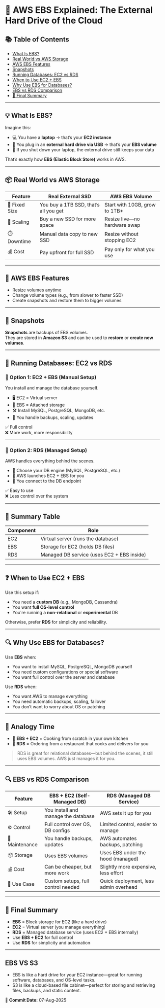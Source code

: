 # 💽 AWS EBS Explained: The External Hard Drive of the Cloud

## 📚 Table of Contents
- [What Is EBS?](#what-is-ebs)
- [Real World vs AWS Storage](#real-world-vs-aws-storage)
- [AWS EBS Features](#aws-ebs-features)
- [Snapshots](#snapshots)
- [Running Databases: EC2 vs RDS](#running-databases-ec2-vs-rds)
- [When to Use EC2 + EBS](#when-to-use-ec2--ebs)
- [Why Use EBS for Databases?](#why-use-ebs-for-databases)
- [EBS vs RDS Comparison](#ebs-vs-rds-comparison)
- [🧠 Final Summary](#-final-summary)

---

## 💡 What Is EBS?

Imagine this:

- 💻 You have a **laptop** → that’s your **EC2 instance**
- 🔌 You plug in an **external hard drive via USB** → that’s your **EBS volume**
- 📴 If you shut down your laptop, the external drive still keeps your data

That’s exactly how **EBS (Elastic Block Store)** works in AWS.

---

## 📦 Real World vs AWS Storage

| Feature        | Real External SSD                         | AWS EBS Volume                          |
|----------------|--------------------------------------------|-----------------------------------------|
| 📏 Fixed Size   | You buy a 1TB SSD, that’s all you get      | Start with 10GB, grow to 1TB+           |
| 🔄 Scaling      | Buy a new SSD for more space               | Resize live—no hardware swap            |
| ⏱️ Downtime     | Manual data copy to new SSD                | Resize without stopping EC2             |
| 💰 Cost         | Pay upfront for full SSD                   | Pay only for what you use               |

---

## 🔧 AWS EBS Features

- Resize volumes anytime
- Change volume types (e.g., from slower to faster SSD)
- Create snapshots and restore them to bigger volumes

---

## 📸 Snapshots

**Snapshots** are backups of EBS volumes.  
They are stored in **Amazon S3** and can be used to **restore** or **create new volumes**.

---

## 🧩 Running Databases: EC2 vs RDS

### 🔧 Option 1: EC2 + EBS (Manual Setup)

You install and manage the database yourself.

- 🖥️ EC2 = Virtual server
- 💽 EBS = Attached storage
- 🛠️ Install MySQL, PostgreSQL, MongoDB, etc.
- 🔄 You handle backups, scaling, updates

✅ Full control  
❌ More work, more responsibility

---

### 🤖 Option 2: RDS (Managed Setup)

AWS handles everything behind the scenes.

- 🧠 Choose your DB engine (MySQL, PostgreSQL, etc.)
- 🚀 AWS launches EC2 + EBS for you
- 🔗 You connect to the DB endpoint

✅ Easy to use  
❌ Less control over the system

---

## 🧠 Summary Table

| Component | Role                                      |
|-----------|-------------------------------------------|
| EC2       | Virtual server (runs the database)        |
| EBS       | Storage for EC2 (holds DB files)          |
| RDS       | Managed DB service (uses EC2 + EBS inside)|

---

## ❓ When to Use EC2 + EBS

Use this setup if:
- You need a **custom DB** (e.g., MongoDB, Cassandra)
- You want **full OS-level control**
- You're running a **non-relational** or **experimental** DB

Otherwise, prefer **RDS** for simplicity and reliability.

---

## 🔍 Why Use EBS for Databases?

Use **EBS** when:
- You want to install MySQL, PostgreSQL, MongoDB yourself
- You need custom configurations or special software
- You want full control over the server and database

Use **RDS** when:
- You want AWS to manage everything
- You need automatic backups, scaling, failover
- You don’t want to worry about OS or patching

---

## 🧁 Analogy Time

- 🍳 **EBS + EC2** = Cooking from scratch in your own kitchen  
- 🍱 **RDS** = Ordering from a restaurant that cooks and delivers for you

> RDS is great for relational databases—but behind the scenes, it still uses EBS volumes. AWS just manages it for you.

---

## 🔍 EBS vs RDS Comparison

| Feature         | EBS + EC2 (Self-Managed DB)         | RDS (Managed DB Service)               |
|----------------|--------------------------------------|----------------------------------------|
| 🛠️ Setup        | You install and manage the database  | AWS sets it up for you                 |
| ⚙️ Control       | Full control over OS, DB configs     | Limited control, easier to manage      |
| 🔧 Maintenance   | You handle backups, updates          | AWS automates backups, patching        |
| 📦 Storage       | Uses EBS volumes                     | Uses EBS under the hood (managed)      |
| 💰 Cost          | Can be cheaper, but more work        | Slightly more expensive, less effort   |
| 🧪 Use Case      | Custom setups, full control needed   | Quick deployment, less admin overhead  |

---

## 🧠 Final Summary

- **EBS** = Block storage for EC2 (like a hard drive)
- **EC2** = Virtual server (you manage everything)
- **RDS** = Managed database service (uses EC2 + EBS internally)
- Use **EBS + EC2** for full control  
- Use **RDS** for simplicity and automation

---



## EBS VS S3

- EBS is like a hard drive for your EC2 instance—great for running software, databases, and OS-level tasks.
- S3 is like a cloud-based file cabinet—perfect for storing and retrieving files, backups, and static content.












📅 **Commit Date:** 07-Aug-2025
